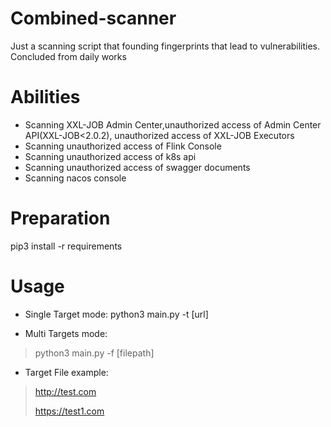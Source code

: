 # Combined-scanner
Just a scanning script that founding fingerprints that lead to vulnerabilities. Concluded from daily works

# Abilities

- Scanning XXL-JOB Admin Center,unauthorized access of Admin Center API(XXL-JOB<2.0.2), unauthorized access of XXL-JOB Executors
- Scanning unauthorized access of Flink Console
- Scanning unauthorized access of k8s api
- Scanning unauthorized access of swagger documents
- Scanning nacos console

# Preparation
  pip3 install -r requirements

# Usage
  - Single Target mode:
  python3 main.py -t [url]

  - Multi Targets mode:
  > python3 main.py -f [filepath]

  - Target File example:
  > http://test.com
>  
  > https://test1.com
